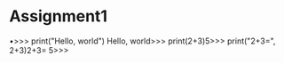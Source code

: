 # Assignment1
•>>> print("Hello, world") Hello, world>>> print(2+3)5>>> print("2+3=", 2+3)2+3= 5>>> 
